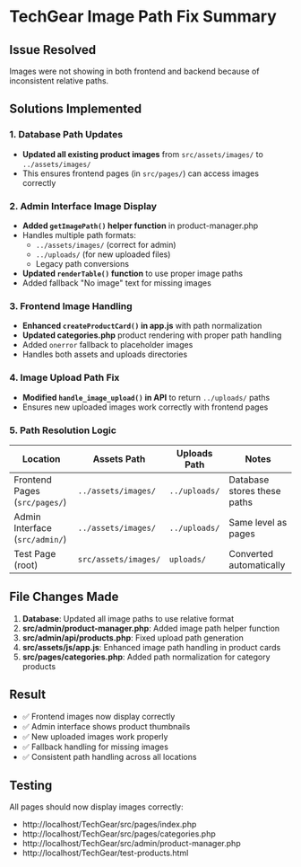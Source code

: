 # TechGear Image Path Fix Summary

## Issue Resolved
Images were not showing in both frontend and backend because of inconsistent relative paths.

## Solutions Implemented

### 1. Database Path Updates
- **Updated all existing product images** from `src/assets/images/` to `../assets/images/`
- This ensures frontend pages (in `src/pages/`) can access images correctly

### 2. Admin Interface Image Display
- **Added `getImagePath()` helper function** in product-manager.php
- Handles multiple path formats:
  - `../assets/images/` (correct for admin)
  - `../uploads/` (for new uploaded files)
  - Legacy path conversions
- **Updated `renderTable()` function** to use proper image paths
- Added fallback "No image" text for missing images

### 3. Frontend Image Handling
- **Enhanced `createProductCard()` in app.js** with path normalization
- **Updated categories.php** product rendering with proper path handling
- Added `onerror` fallback to placeholder images
- Handles both assets and uploads directories

### 4. Image Upload Path Fix
- **Modified `handle_image_upload()` in API** to return `../uploads/` paths
- Ensures new uploaded images work correctly with frontend pages

### 5. Path Resolution Logic

| Location | Assets Path | Uploads Path | Notes |
|----------|-------------|--------------|-------|
| Frontend Pages (`src/pages/`) | `../assets/images/` | `../uploads/` | Database stores these paths |
| Admin Interface (`src/admin/`) | `../assets/images/` | `../uploads/` | Same level as pages |
| Test Page (root) | `src/assets/images/` | `uploads/` | Converted automatically |

## File Changes Made

1. **Database**: Updated all image paths to use relative format
2. **src/admin/product-manager.php**: Added image path helper function
3. **src/admin/api/products.php**: Fixed upload path generation
4. **src/assets/js/app.js**: Enhanced image path handling in product cards
5. **src/pages/categories.php**: Added path normalization for category products

## Result
- ✅ Frontend images now display correctly
- ✅ Admin interface shows product thumbnails
- ✅ New uploaded images work properly
- ✅ Fallback handling for missing images
- ✅ Consistent path handling across all locations

## Testing
All pages should now display images correctly:
- http://localhost/TechGear/src/pages/index.php
- http://localhost/TechGear/src/pages/categories.php
- http://localhost/TechGear/src/admin/product-manager.php
- http://localhost/TechGear/test-products.html
